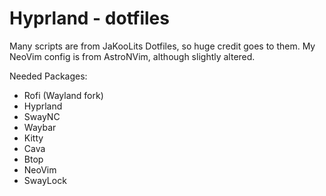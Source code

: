 # Hyprland - dotfiles

Many scripts are from JaKooLits Dotfiles, so huge credit goes to them.
My NeoVim config is from AstroNVim, although slightly altered.

Needed Packages:
- Rofi (Wayland fork)
- Hyprland
- SwayNC
- Waybar
- Kitty
- Cava
- Btop
- NeoVim
- SwayLock

